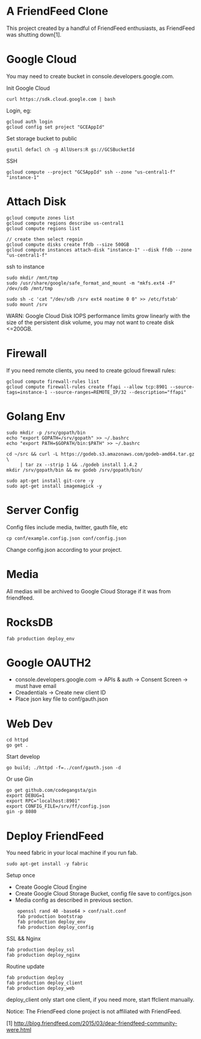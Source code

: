 A FriendFeed Clone
==================

  This project created by a handful of FriendFeed enthusiasts, as FriendFeed
  was shutting down[1].

Google Cloud
============

You may need to create bucket in console.developers.google.com.

Init Google Cloud

    curl https://sdk.cloud.google.com | bash

Login, eg:

    gcloud auth login
    gcloud config set project "GCEAppId"

Set storage bucket to public

    gsutil defacl ch -g AllUsers:R gs://GCSBucketId

SSH

    gcloud compute --project "GCSAppId" ssh --zone "us-central1-f" "instance-1"

Attach Disk
==========
    gcloud compute zones list
    gcloud compute regions describe us-central1
    gcloud compute regions list

    // create then select regoin
    gcloud compute disks create ffdb --size 500GB
    gcloud compute instances attach-disk "instance-1" --disk ffdb --zone "us-central1-f"

  ssh to instance

    sudo mkdir /mnt/tmp
    sudo /usr/share/google/safe_format_and_mount -m "mkfs.ext4 -F" /dev/sdb /mnt/tmp

    sudo sh -c 'cat "/dev/sdb /srv ext4 noatime 0 0" >> /etc/fstab'
    sudo mount /srv

  WARN: Google Cloud Disk IOPS performance limits grow linearly with the size
  of the persistent disk volume, you may not want to create disk <=200GB.

Firewall
========

If you need remote clients, you need to create gcloud firewall rules:

    gcloud compute firewall-rules list
    gcloud compute firewall-rules create ffapi --allow tcp:8901 --source-tags=instance-1 --source-ranges=REMOTE_IP/32 --description="ffapi"


Golang Env
==========

    sudo mkdir -p /srv/gopath/bin
    echo "export GOPATH=/srv/gopath" >> ~/.bashrc
    echo "export PATH=$GOPATH/bin:$PATH" >> ~/.bashrc

    cd ~/src && curl -L https://godeb.s3.amazonaws.com/godeb-amd64.tar.gz \
         | tar zx --strip 1 && ./godeb install 1.4.2
    mkdir /srv/gopath/bin && mv godeb /srv/gopath/bin/

    sudo apt-get install git-core -y
    sudo apt-get install imagemagick -y


Server Config
============

  Config files include media, twitter, gauth file, etc

    cp conf/example.config.json conf/config.json

  Change config.json according to your project.

Media
====

All medias will be archived to Google Cloud Storage if it was from friendfeed.

RocksDB
=======

    fab production deploy_env

Google OAUTH2
============

 * console.developers.google.com -> APIs & auth -> Consent Screen -> must have
   email 
 * Creadentials -> Create new client ID
 * Place json key file to conf/gauth.json

Web Dev
=======

    cd httpd
    go get .

Start develop

    go build; ./httpd -f=../conf/gauth.json -d

Or use Gin
        
    go get github.com/codegangsta/gin
    export DEBUG=1
    export RPC="localhost:8901"
    export CONFIG_FILE=/srv/ff/config.json
    gin -p 8080

Deploy FriendFeed
=================

You need fabric in your local machine if you run fab.

    sudo apt-get install -y fabric


Setup once

  * Create Google Cloud Engine
  * Create Google Cloud Storage Bucket, config file save to conf/gcs.json
  * Media config as described in previous section.

```
    openssl rand 40 -base64 > conf/salt.conf
    fab production bootstrap
    fab production deploy_env
    fab production deploy_config
```

SSL && Nginx

    fab production deploy_ssl
    fab production deploy_nginx

Routine update

    fab production deploy
    fab production deploy_client
    fab production deploy_web

deploy_client only start one client, if you need more, start ffclient manually.


Notice: The FriendFeed clone project is not affiliated with FriendFeed.

[1] http://blog.friendfeed.com/2015/03/dear-friendfeed-community-were.html
